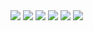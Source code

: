 <img src="assets//photo_1_2024-08-09_15-10-51.jpg"/>
<img src="assets//photo_2_2024-08-09_15-10-51.jpg"/>
<img src="assets//photo_3_2024-08-09_15-10-51.jpg"/>
<img src="assets//photo_4_2024-08-09_15-10-51.jpg"/>
<img src="assets//photo_5_2024-08-09_15-10-51.jpg"/>
<img src="assets//photo_6_2024-08-09_15-10-51.jpg"/>